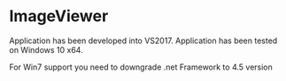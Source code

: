 # ImageViewer

Application has been developed into VS2017.
Application has been tested on Windows 10 x64.

For Win7 support you need to downgrade .net Framework to 4.5 version
